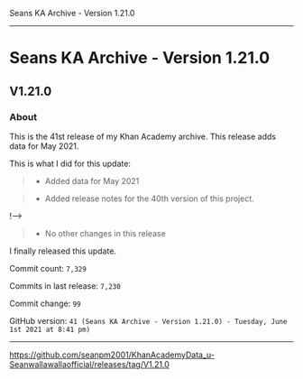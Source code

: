 Seans KA Archive - Version 1.21.0

***

# Seans KA Archive - Version 1.21.0

## V1.21.0

### About

This is the 41st release of my Khan Academy archive. This release adds data for May 2021.

This is what I did for this update:

> * Added data for May 2021

> * Added release notes for the 40th version of this project.

<!--

> * Deleted hundreds of `IGNORE.md` files

<!-- > * Added data for June 1st 2021 (uncomment this if the update takes longer than 1 day) !-->

!-->

> * No other changes in this release

I finally released this update.

Commit count: `7,329`

Commits in last release: `7,230`

Commit change: `99`

GitHub version: `41 (Seans KA Archive - Version 1.21.0) - Tuesday, June 1st 2021 at 8:41 pm)`

***

https://github.com/seanpm2001/KhanAcademyData_u-Seanwallawallaofficial/releases/tag/V1.21.0

